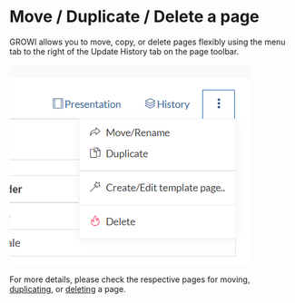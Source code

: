 # Move / Duplicate / Delete a page

GROWI allows you to move, copy, or delete pages flexibly using the menu tab to the right of the Update History tab on the page toolbar.

[//]: <> (TODO: 英語で、presentationという言葉はその意味が表していないので変わってください)

![](./images/page_operation.png)

For more details, please check the respective pages for moving, [duplicating](../tutorial/duplicate_page.md), or [deleting](../tutorial/delete_page.md) a page.